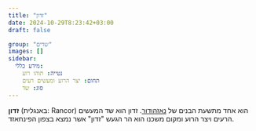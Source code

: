 ```yaml
---
title: "זדון"
date: 2024-10-29T8:23:42+03:00
draft: false

group: "שדים"
images: []
sidebar:
  מידע כללי:
    נטייה: תוהו רוע
    תחום: יצר הרוע ומעשים רעים
    סוג: שד
---
```


**זדון** (באנגלית: Rancor) הוא אחד מתשעת הבנים של [נאזהודור](../../deities/nazhudur). זדון הוא שד המעשים הרעים ויצר הרוע ומקום משכנו הוא הר הגעש "זדון" אשר נמצא בצפון הפינחאזד. 